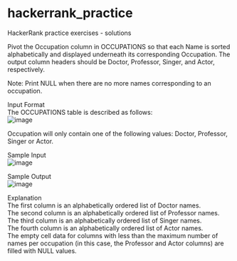 # hackerrank_practice
HackerRank practice exercises - solutions

Pivot the Occupation column in OCCUPATIONS so that each Name is sorted alphabetically and displayed underneath its corresponding Occupation. The output column headers should be Doctor, Professor, Singer, and Actor, respectively.

Note: Print NULL when there are no more names corresponding to an occupation.

Input Format  
The OCCUPATIONS table is described as follows:  
![image](https://user-images.githubusercontent.com/96722899/149545683-1a02a29c-9ca4-4e64-b507-94ad9cd05ae9.png)

Occupation will only contain one of the following values: Doctor, Professor, Singer or Actor.

Sample Input  
![image](https://user-images.githubusercontent.com/96722899/149545710-e6b987d9-2ffa-4de7-88ba-91d4144c08ec.png)

Sample Output  
![image](https://user-images.githubusercontent.com/96722899/149545929-78dcbc91-ed5d-4b2f-bd4b-dba276e8ff3f.png)

Explanation  
The first column is an alphabetically ordered list of Doctor names.  
The second column is an alphabetically ordered list of Professor names.  
The third column is an alphabetically ordered list of Singer names.  
The fourth column is an alphabetically ordered list of Actor names.  
The empty cell data for columns with less than the maximum number of names per occupation (in this case, the Professor and Actor columns) are filled with NULL values.
